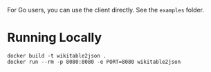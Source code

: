 For Go users, you can use the client directly. See the `examples` folder.

# Running Locally
```
docker build -t wikitable2json .
docker run --rm -p 8080:8080 -e PORT=8080 wikitable2json
```
